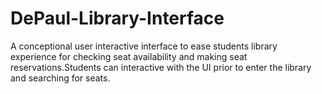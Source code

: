 # DePaul-Library-Interface
A conceptional user interactive interface to ease students library experience for checking seat availability and making seat reservations.Students can interactive with the UI prior to enter the library and searching for seats.


